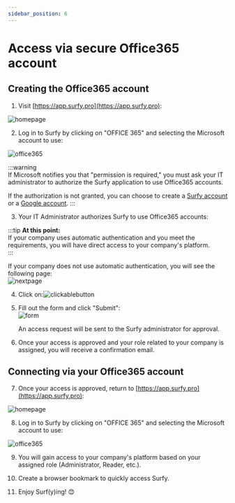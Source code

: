 ```yaml
---
sidebar_position: 6
---
```


# Access via secure Office365 account

## Creating the Office365 account

1. Visit [https://app.surfy.pro](https://app.surfy.pro):  

![homepage](https://res.cloudinary.com/dngnxxqr4/image/upload/v1733308454/General_access_likbjv.png)  

2. Log in to Surfy by clicking on "OFFICE 365" and selecting the Microsoft account to use:  

![office365](https://res.cloudinary.com/dngnxxqr4/image/upload/v1719408850/office_365_u8syk2.png)  

:::warning  
If Microsoft notifies you that "permission is required," you must ask your IT administrator to authorize the Surfy application to use Office365 accounts.

If the authorization is not granted, you can choose to create a [Surfy account](/docs/access/en_surfy) or a [Google account](/docs/access/en_google).
:::  

3. Your IT Administrator authorizes Surfy to use Office365 accounts:  

:::tip **At this point:**  
If your company uses automatic authentication and you meet the requirements, you will have direct access to your company's platform.  
:::  

If your company does not use automatic authentication, you will see the following page:  
![nextpage](https://res.cloudinary.com/dngnxxqr4/image/upload/v1733309721/no_access_rrkazx.png)  

4. Click on:![clickablebutton](https://res.cloudinary.com/dngnxxqr4/image/upload/v1733309721/join_ruz7yb.png)  

5. Fill out the form and click "Submit":  
![form](https://res.cloudinary.com/dngnxxqr4/image/upload/v1725527994/tutoriels/access/google/fs1qudetrbekkl0inbsg.png)  

   An access request will be sent to the Surfy administrator for approval.  

6. Once your access is approved and your role related to your company is assigned, you will receive a confirmation email.  

## Connecting via your Office365 account  

7. Once your access is approved, return to [https://app.surfy.pro](https://app.surfy.pro):  

![homepage](https://res.cloudinary.com/dngnxxqr4/image/upload/v1733308454/General_access_likbjv.png)  

8. Log in to Surfy by clicking on "OFFICE 365" and selecting the Microsoft account to use:  

![office365](https://res.cloudinary.com/dngnxxqr4/image/upload/v1719408850/office_365_u8syk2.png)  

9. You will gain access to your company's platform based on your assigned role (Administrator, Reader, etc.).  

10. Create a browser bookmark to quickly access Surfy.  

11. Enjoy Surf(y)ing! 😊  